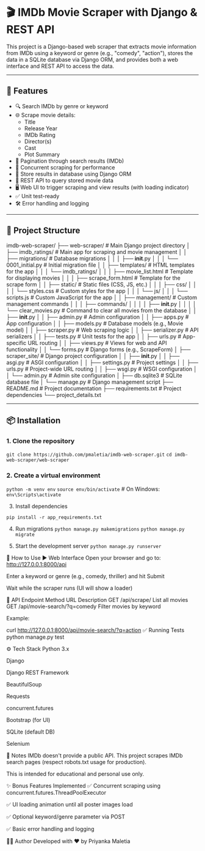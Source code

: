 # 🎬 IMDb Movie Scraper with Django & REST API

This project is a Django-based web scraper that extracts movie information from IMDb using a keyword or genre (e.g., "comedy", "action"), stores the data in a SQLite database via Django ORM, and provides both a web interface and REST API to access the data.

---

## 🚀 Features

- 🔍 Search IMDb by genre or keyword
- 🌐 Scrape movie details:
  - Title
  - Release Year
  - IMDb Rating
  - Director(s)
  - Cast
  - Plot Summary
- 📄 Pagination through search results (IMDb)
- 🧠 Concurrent scraping for performance
- 💾 Store results in database using Django ORM
- 🧩 REST API to query stored movie data
- 🖥️ Web UI to trigger scraping and view results (with loading indicator)
- ✅ Unit test-ready
- 🛠️ Error handling and logging

---

## 📂 Project Structure

imdb-web-scraper/
├── web-scraper/                  # Main Django project directory
│   ├── imdb_ratings/             # Main app for scraping and movie management
│   │   ├── migrations/           # Database migrations
│   │   │   ├── __init__.py
│   │   │   └── 0001_initial.py   # Initial migration file
│   │   ├── templates/            # HTML templates for the app
│   │   │   └── imdb_ratings/
│   │   │       ├── movie_list.html  # Template for displaying movies
│   │   │       ├── scrape_form.html # Template for the scrape form
│   │   ├── static/               # Static files (CSS, JS, etc.)
│   │   │   ├── css/
│   │   │   │   └── styles.css    # Custom styles for the app
│   │   │   └── js/
│   │   │       └── scripts.js    # Custom JavaScript for the app
│   │   ├── management/           # Custom management commands
│   │   │   ├── commands/
│   │   │   │   ├── __init__.py
│   │   │   │   └── clear_movies.py  # Command to clear all movies from the database
│   │   ├── __init__.py
│   │   ├── admin.py              # Admin configuration
│   │   ├── apps.py               # App configuration
│   │   ├── models.py             # Database models (e.g., Movie model)
│   │   ├── scraper.py            # Web scraping logic
│   │   ├── serializer.py         # API serializers
│   │   ├── tests.py              # Unit tests for the app
│   │   ├── urls.py               # App-specific URL routing
│   │   ├── views.py              # Views for web and API functionality
│   │   └── forms.py              # Django forms (e.g., ScrapeForm)
│   ├── scraper_site/             # Django project configuration
│   │   ├── __init__.py
│   │   ├── asgi.py               # ASGI configuration
│   │   ├── settings.py           # Project settings
│   │   ├── urls.py               # Project-wide URL routing
│   │   ├── wsgi.py               # WSGI configuration
│   │   └── admin.py              # Admin site configuration
│   ├── db.sqlite3                # SQLite database file
│   └── manage.py                 # Django management script
├── README.md                     # Project documentation
├── requirements.txt              # Project dependencies
└── project_details.txt

---

## 📦 Installation

### 1. Clone the repository

`git clone https://github.com/pmaletia/imdb-web-scraper.git`
`cd imdb-web-scraper/web-scraper`

### 2. Create a virtual environment
`python -m venv env`
`source env/bin/activate`   # On Windows: `env\Scripts\activate`

3. Install dependencies

`pip install -r app_requirements.txt`

4. Run migrations
`python manage.py makemigrations`
`python manage.py migrate`

5. Start the development server
`python manage.py runserver`


🧪 How to Use
▶️ Web Interface
Open your browser and go to: http://127.0.0.1:8000/api

Enter a keyword or genre (e.g., comedy, thriller) and hit Submit

Wait while the scraper runs (UI will show a loader)

🔌 API Endpoint
Method	URL	Description
GET	/api/scrape/	List all movies
GET	/api/movie-search/?q=comedy	Filter movies by keyword

Example:

curl http://127.0.0.1:8000/api/movie-search/?q=action
✅ Running Tests
python manage.py test


⚙️ Tech Stack
Python 3.x

Django

Django REST Framework

BeautifulSoup

Requests

concurrent.futures

Bootstrap (for UI)

SQLite (default DB)

Selenium

📌 Notes
IMDb doesn't provide a public API. This project scrapes IMDb search pages (respect robots.txt usage for production).

This is intended for educational and personal use only.

✨ Bonus Features Implemented
✅ Concurrent scraping using concurrent.futures.ThreadPoolExecutor

✅ UI loading animation until all poster images load

✅ Optional keyword/genre parameter via POST

✅ Basic error handling and logging

👩‍💻 Author
Developed with ❤️ by Priyanka Maletia

